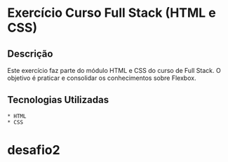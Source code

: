 # Exercício Curso Full Stack (HTML e CSS)

## Descrição

Este exercício faz parte do módulo HTML e CSS do curso de Full Stack. O objetivo é praticar e consolidar os conhecimentos sobre Flexbox.

## Tecnologias Utilizadas

    * HTML
    * CSS
# desafio2
